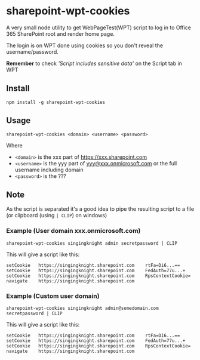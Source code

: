 # sharepoint-wpt-cookies

A very small node utility to get WebPageTest(WPT) script to log in to Office 365 SharePoint root and render home page.

The login is on WPT done using cookies so you don't reveal the username/password.

**Remember** to check _'Script includes sensitive data'_ on the Script tab in WPT

## Install
```
npm install -g sharepoint-wpt-cookies
```
## Usage
```
sharepoint-wpt-cookies <domain> <username> <password>
```
Where
* `<domain>` is the xxx part of https://xxx.sharepoint.com
* `<username>` is the yyy part of yyy@xxx.onmicrosoft.com or the full username including domain
* `<password>` is the ???

## Note
As the script is <tab> separated it's a good idea to pipe the resulting script to a file (or clipboard (using `| CLIP`) on windows)  

### Example (User domain xxx.onmicrosoft.com)
```
sharepoint-wpt-cookies singingknight admin secretpassword | CLIP
```

This will give a script like this:
```
setCookie	https://singingknight.sharepoint.com	rtFa=Di6...==
setCookie	https://singingknight.sharepoint.com	FedAuth=77u...+
setCookie	https://singingknight.sharepoint.com	RpsContextCookie=
navigate	https://singingknight.sharepoint.com
```

### Example (Custom user domain)
```
sharepoint-wpt-cookies singingknight admin@somedomain.com secretpassword | CLIP
```

This will give a script like this:
```
setCookie	https://singingknight.sharepoint.com	rtFa=Di6...==
setCookie	https://singingknight.sharepoint.com	FedAuth=77u...+
setCookie	https://singingknight.sharepoint.com	RpsContextCookie=
navigate	https://singingknight.sharepoint.com
```